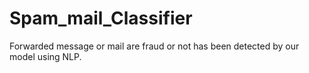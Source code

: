 # Spam_mail_Classifier
Forwarded message or mail are fraud or not has been detected by our model using NLP. 
